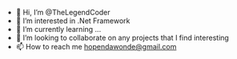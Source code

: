 - 👋 Hi, I’m @TheLegendCoder
- 👀 I’m interested in .Net Framework
- 🌱 I’m currently learning ...
- 💞️ I’m looking to collaborate on any projects that I find interesting
- 📫 How to reach me hopendawonde@gmail.com

<!---
TheLegendCoder/TheLegendCoder is a ✨ special ✨ repository because its `README.md` (this file) appears on your GitHub profile.
You can click the Preview link to take a look at your changes.
--->
